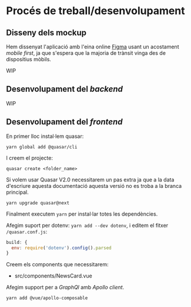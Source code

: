 # Procés de treball/desenvolupament

## Disseny dels mockup

Hem dissenyat l'aplicació amb l'eina online [Figma](https://www.figma.com/) usant un acostament _mobile first_, ja que s'espera que la majoria de trànsit vinga des de dispositius mòbils.

WIP

## Desenvolupament del _backend_

WIP

## Desenvolupament del _frontend_

En primer lloc instal·lem quasar:

`yarn global add @quasar/cli`

I creem el projecte:

`quasar create <folder_name>`

Si volem usar Quasar V2.0 necessitarem un pas extra ja que a la data d'escriure aquesta documentació aquesta versió no es troba a la branca principal.

`yarn upgrade quasar@next`

Finalment executem `yarn` per instal·lar totes les dependències.

Afegim suport per dotenv: `yarn add --dev dotenv`, i editem el fitxer `/quasar.conf.js`:

```javascript
build: {
  env: require('dotenv').config().parsed
}
```

Creem els components que necessitarem:

- src/components/NewsCard.vue

Afegim support per a _GraphQl_ amb _Apollo client_.

`yarn add @vue/apollo-composable`
